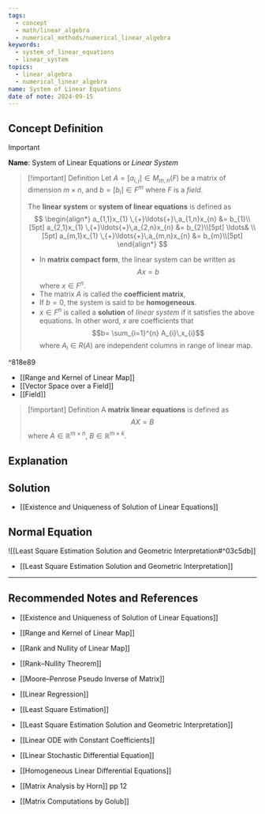 ```yaml
---
tags:
  - concept
  - math/linear_algebra
  - numerical_methods/numerical_linear_algebra
keywords:
  - system_of_linear_equations
  - linear_system
topics:
  - linear_algebra
  - numerical_linear_algebra
name: System of Linear Equations
date of note: 2024-09-15
---
```


## Concept Definition

>[!important]
>**Name**: System of Linear Equations or *Linear System*

>[!important] Definition
>Let $A = [a_{i,j}] \in M_{m,n}(F)$ be a matrix of dimension $m\times n$, and $b = [b_{i}]\in F^{m}$ where $F$ is a *field*.
>
>The **linear system** or **system of linear equations** is defined as
>$$
>\begin{align*}
> a_{1,1}x_{1} \,{+}\ldots{+}\,a_{1,n}x_{n} &= b_{1}\\[5pt]
> a_{2,1}x_{1} \,{+}\ldots{+}\,a_{2,n}x_{n} &= b_{2}\\[5pt]
> \ldots& \\[5pt]
> a_{m,1}x_{1} \,{+}\ldots{+}\,a_{m,n}x_{n} &= b_{m}\\[5pt]
>\end{align*}
>$$
>- In **matrix compact form**, the linear system can be written as
>$$
>Ax = b
>$$
>where $x\in F^{n}$.
>- The matrix $A$ is called the **coefficient matrix**,
>- If $b = 0$, the system is said to be **homogeneous**.
>- $x\in F^{n}$ is called a **solution** of *linear system* if it satisfies the above equations. In other word, $x$ are coefficients that $$b= \sum_{i=1}^{n} A_{i}\,x_{i}$$ where $A_{i}\in R(A)$ are independent columns in range of linear map.

^818e89

- [[Range and Kernel of Linear Map]]
- [[Vector Space over a Field]]
- [[Field]]

>[!important] Definition
>A **matrix linear equations** is defined as 
>$$
>AX = B
>$$
>where $A\in \mathbb{R}^{m\times n}$, $B\in \mathbb{R}^{m\times k}$.


## Explanation


## Solution

- [[Existence and Uniqueness of Solution of Linear Equations]]

## Normal Equation

![[Least Square Estimation Solution and Geometric Interpretation#^03c5db]]

- [[Least Square Estimation Solution and Geometric Interpretation]]


-----------
##  Recommended Notes and References

- [[Existence and Uniqueness of Solution of Linear Equations]]

- [[Range and Kernel of Linear Map]]
- [[Rank and Nullity of Linear Map]]
- [[Rank–Nullity Theorem]]

- [[Moore–Penrose Pseudo Inverse of Matrix]]
- [[Linear Regression]]
- [[Least Square Estimation]]
- [[Least Square Estimation Solution and Geometric Interpretation]]


- [[Linear ODE with Constant Coefficients]]
- [[Linear Stochastic Differential Equation]]
- [[Homogeneous Linear Differential Equations]]



- [[Matrix Analysis by Horn]] pp 12
- [[Matrix Computations by Golub]]